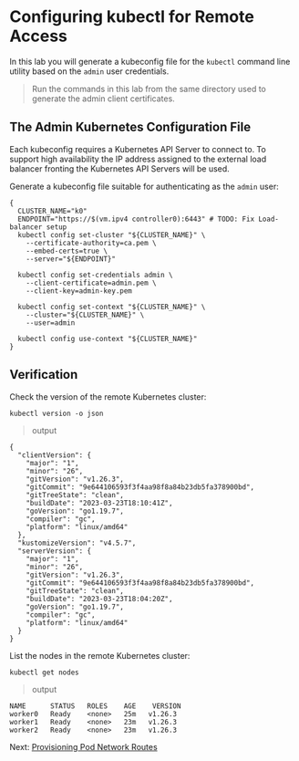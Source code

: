 # Configuring kubectl for Remote Access

In this lab you will generate a kubeconfig file for the `kubectl` command line utility based on the `admin` user credentials.

> Run the commands in this lab from the same directory used to generate the admin client certificates.

## The Admin Kubernetes Configuration File

Each kubeconfig requires a Kubernetes API Server to connect to. To support high availability the IP address assigned to the external load balancer fronting the Kubernetes API Servers will be used.

Generate a kubeconfig file suitable for authenticating as the `admin` user:

```shell
{
  CLUSTER_NAME="k0"
  ENDPOINT="https://$(vm.ipv4 controller0):6443" # TODO: Fix Load-balancer setup
  kubectl config set-cluster "${CLUSTER_NAME}" \
    --certificate-authority=ca.pem \
    --embed-certs=true \
    --server="${ENDPOINT}"

  kubectl config set-credentials admin \
    --client-certificate=admin.pem \
    --client-key=admin-key.pem

  kubectl config set-context "${CLUSTER_NAME}" \
    --cluster="${CLUSTER_NAME}" \
    --user=admin

  kubectl config use-context "${CLUSTER_NAME}"
}
```

## Verification

Check the version of the remote Kubernetes cluster:

```
kubectl version -o json
```

> output

```
{
  "clientVersion": {
    "major": "1",
    "minor": "26",
    "gitVersion": "v1.26.3",
    "gitCommit": "9e644106593f3f4aa98f8a84b23db5fa378900bd",
    "gitTreeState": "clean",
    "buildDate": "2023-03-23T18:10:41Z",
    "goVersion": "go1.19.7",
    "compiler": "gc",
    "platform": "linux/amd64"
  },
  "kustomizeVersion": "v4.5.7",
  "serverVersion": {
    "major": "1",
    "minor": "26",
    "gitVersion": "v1.26.3",
    "gitCommit": "9e644106593f3f4aa98f8a84b23db5fa378900bd",
    "gitTreeState": "clean",
    "buildDate": "2023-03-23T18:04:20Z",
    "goVersion": "go1.19.7",
    "compiler": "gc",
    "platform": "linux/amd64"
  }
}
```

List the nodes in the remote Kubernetes cluster:

```
kubectl get nodes
```

> output

```
NAME      STATUS   ROLES    AGE    VERSION
worker0   Ready    <none>   25m   v1.26.3
worker1   Ready    <none>   23m   v1.26.3
worker2   Ready    <none>   23m   v1.26.3
```

Next: [Provisioning Pod Network Routes](11-pod-network-routes.md)